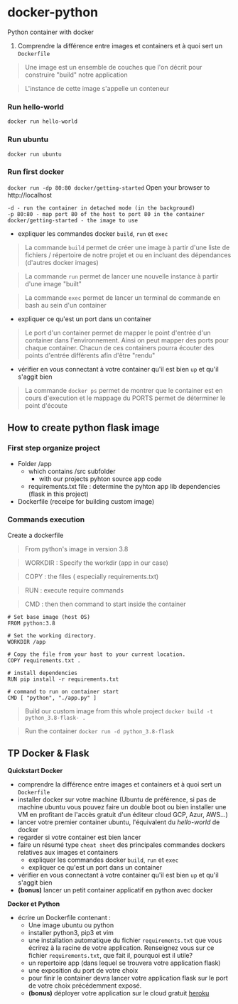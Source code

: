 # docker-python
Python container with docker

1. Comprendre la différence entre images et containers et à quoi sert un `Dockerfile`
> Une image est un ensemble de couches que l'on décrit pour construire "build" notre application

> L'instance de cette image s'appelle un conteneur

### Run hello-world
```
docker run hello-world
```
### Run ubuntu
```
docker run ubuntu
```
### Run first docker
```docker run -dp 80:80 docker/getting-started```
Open your browser to http://localhost
```
-d - run the container in detached mode (in the background)
-p 80:80 - map port 80 of the host to port 80 in the container
docker/getting-started - the image to use
```

* expliquer les commandes docker `build`, `run` et `exec`

> La commande `build` permet de créer une image à partir d'une liste de fichiers / répertoire de notre projet et ou en incluant des dépendances (d'autres docker images)

> La commande `run` permet de lancer une nouvelle instance à partir d'une image "built"

> La commande `exec` permet de lancer un terminal de commande en bash au sein d'un container
>
* expliquer ce qu'est un port dans un container

> Le port d'un container permet de mapper le point d'entrée d'un container dans l'environnement. Ainsi on peut mapper des ports pour chaque container. Chacun de ces containers pourra écouter des points d'entrée différents afin d'être "rendu"

* vérifier en vous connectant à votre container qu'il est bien `up` et qu'il s'aggit bien

> La commande `docker ps` permet de montrer que le container est en cours d'execution et le mappage du PORTS permet de déterminer le point d'écoute 

## How to create python flask image
### First step organize project
* Folder /app 
    * which contains /src subfolder 
        * with our projects pyhton source app code
    * requirements.txt file : determine the pyhton app lib dependencies (flask in this project)
* Dockerfile (receipe for building custom image)

### Commands execution

Create a dockerfile
> From python's image in version 3.8

> WORKDIR : Specify the workdir (app in our case)

> COPY : the files ( especially requirements.txt)

> RUN : execute require commands

> CMD : then then command to start inside the container

```
# Set base image (host OS)
FROM python:3.8

# Set the working directory.
WORKDIR /app

# Copy the file from your host to your current location.
COPY requirements.txt .

# install dependencies
RUN pip install -r requirements.txt

# command to run on container start
CMD [ "python", "./app.py" ]
```

> Build our custom image from this whole project
`docker build -t python_3.8-flask- .`

> Run the container
`docker run -d python_3.8-flask`

## TP Docker & Flask 

**Quickstart Docker** 

* comprendre la différence entre images et containers et à quoi sert un `Dockerfile` 
* installer docker sur votre machine (Ubuntu de préférence, si pas de machine ubuntu vous pouvez faire un double boot ou bien installer une VM en profitant de l'accès gratuit d'un éditeur cloud GCP, Azur, AWS...) 
* lancer votre premier container ubuntu, l'équivalent du *hello-world* de docker  
* regarder si votre container est bien lancer 
* faire un résumé type `cheat sheet` des principales commandes dockers relatives aux images et containers
	* expliquer les commandes docker `build`, `run` et `exec`
	* expliquer ce qu'est un port dans un container
* vérifier en vous connectant à votre container qu'il est bien `up` et qu'il s'aggit bien 
* **(bonus)** lancer un petit container applicatif en python avec docker 

**Docker et Python**

* écrire un Dockerfile contenant : 
	* Une image ubuntu ou python 
	* installer python3, pip3 et vim 
	* une installation automatique du fichier `requirements.txt` que vous écrirez à la racine de votre application. Renseignez vous sur ce fichier `requirements.txt`, que fait il, pourquoi est il utile? 
	* un repertoire app (dans lequel se trouvera votre application flask) 
	* une exposition du port de votre choix
	* pour finir le container devra lancer votre application flask sur le port de votre choix précédemment exposé.  
	* **(bonus)** déployer votre application sur le cloud gratuit [heroku](https://www.heroku.com)

